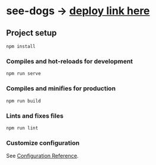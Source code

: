 # see-dogs -> <a href="http://seedogs.s3-website-us-east-1.amazonaws.com/" target="_blank">deploy link here</a>
  
## Project setup
```
npm install
```

### Compiles and hot-reloads for development
```
npm run serve
```

### Compiles and minifies for production
```
npm run build
```

### Lints and fixes files
```
npm run lint
```

### Customize configuration
See [Configuration Reference](https://cli.vuejs.org/config/).
